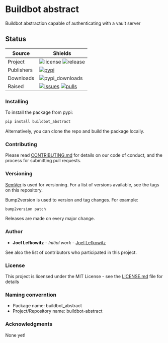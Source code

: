 # Buildbot abstract

Buildbot abstraction capable of authenticating with a vault server

## Status

| Source     | Shields                                                        |
| ---------- | -------------------------------------------------------------- |
| Project    | ![license][license] ![release][release]                        |
| Publishers | [![pypi][pypi]][pypi_link]                                     |
| Downloads  | ![pypi_downloads][pypi_downloads]                              |
| Raised     | [![issues][issues]][issues_link] [![pulls][pulls]][pulls_link] |

### Installing

To install the package from pypi:

```bash
pip install buildbot_abstract
```

Alternatively, you can clone the repo and build the package locally.

### Contributing

Please read [CONTRIBUTING.md](CONTRIBUTING.md) for details on our code of conduct, and the process for submitting pull requests.

### Versioning

[SemVer](http://semver.org/) is used for versioning. For a list of versions available, see the tags on this repository.

Bump2version is used to version and tag changes.
For example:

```bash
bump2version patch
```

Releases are made on every major change.

### Author

- **Joel Lefkowitz** - _Initial work_ - [Joel Lefkowitz](https://github.com/JoelLefkowitz)

See also the list of contributors who participated in this project.

### License

This project is licensed under the MIT License - see the [LICENSE.md](LICENSE.md) file for details

### Naming converntion

- Package name: buildbot_abstract
- Project/Repository name: buildbot-abstract

### Acknowledgments

None yet!

<!--- Table links --->

[license]: https://img.shields.io/github/license/joellefkowitz/buildbot-abstract
[release]: https://img.shields.io/github/v/tag/joellefkowitz/buildbot-abstract
[pypi_downloads]: https://img.shields.io/pypi/dw/buildbot-abstract
[pypi]: https://img.shields.io/pypi/v/buildbot-abstract "PyPi"
[pypi_link]: https://pypi.org/project/buildbot-abstract
[issues]: https://img.shields.io/github/issues/joellefkowitz/buildbot-abstract "Issues"
[issues_link]: https://github.com/JoelLefkowitz/buildbot-abstract/issues
[pulls]: https://img.shields.io/github/issues-pr/joellefkowitz/buildbot-abstract "Pull requests"
[pulls_link]: https://github.com/JoelLefkowitz/buildbot-abstract/pulls
